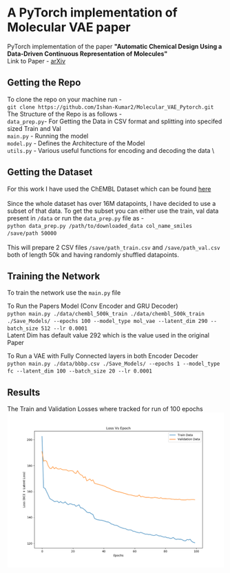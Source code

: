 # A PyTorch implementation of Molecular VAE paper

PyTorch implementation of the paper **"Automatic Chemical Design Using a Data-Driven Continuous Representation of Molecules"**\
Link to Paper - [arXiv](https://arxiv.org/abs/1610.02415)

## Getting the Repo
To clone the repo on your machine run - \
`git clone https://github.com/Ishan-Kumar2/Molecular_VAE_Pytorch.git` \
The Structure of the Repo is as follows -\
`data_prep.py`- For Getting the Data in CSV format and splitting into specifed sized Train and Val \
`main.py` - Running the model \
`model.py` - Defines the Architecture of the Model \
`utils.py` - Various useful functions for encoding and decoding the data \


## Getting the Dataset
For this work I have used the ChEMBL Dataset which can be found [here](https://www.ebi.ac.uk/chembl/) \
\
Since the whole dataset has over 16M datapoints, I have decided to use a subset of that data.
To get the subset you can either use the train, val data present in ``/data``
or run the ``data_prep.py`` file as - \
`python data_prep.py /path/to/downloaded_data col_name_smiles /save/path 50000` \
\
This will prepare 2 CSV files `/save/path_train.csv` and `/save/path_val.csv` both of length 50k and having randomly shuffled datapoints.

## Training the Network
To train the network use the `main.py` file

To Run the Papers Model (Conv Encoder and GRU Decoder)\
`python main.py ./data/chembl_500k_train ./data/chembl_500k_train ./Save_Models/ --epochs 100 --model_type mol_vae --latent_dim 290 --batch_size 512 --lr 0.0001`\
Latent Dim has default value 292 which is the value used in the original Paper

To Run a VAE with Fully Connected layers in both Encoder Decoder\
``python main.py ./data/bbbp.csv ./Save_Models/ --epochs 1 --model_type fc --latent_dim 100 --batch_size 20 --lr 0.0001``


## Results

The Train and Validation Losses where tracked for run of 100 epochs 
![Loss graphs](/Sample_imgs/graph_loss.png)
